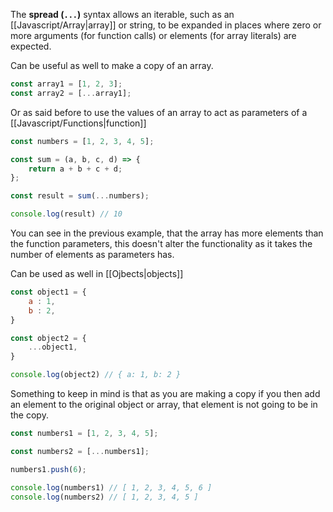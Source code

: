 
The **spread (`...`)** syntax allows an iterable, such as an [[Javascript/Array|array]] or string, to be expanded in places where zero or more arguments (for function calls) or elements (for array literals) are expected.

Can be useful as well to make a copy of an array.

```js
const array1 = [1, 2, 3];
const array2 = [...array1];
```

Or as said before to use the values of an array to act as parameters of a [[Javascript/Functions|function]] 

```js
const numbers = [1, 2, 3, 4, 5];

const sum = (a, b, c, d) => {
    return a + b + c + d;
};

const result = sum(...numbers);

console.log(result) // 10
```

You can see in the previous example, that the array has more elements than the function parameters, this doesn't alter the functionality as it takes the number of elements as parameters has.

Can be used as well in [[Ojbects|objects]]

```js
const object1 = {
    a : 1,
    b : 2,
}

const object2 = {
    ...object1,
}

console.log(object2) // { a: 1, b: 2 }
```

Something to keep in mind is that as you are making a copy if you then add an element to the original object or array, that element is not going to be in the copy.

```js
const numbers1 = [1, 2, 3, 4, 5];

const numbers2 = [...numbers1];

numbers1.push(6);

console.log(numbers1) // [ 1, 2, 3, 4, 5, 6 ]
console.log(numbers2) // [ 1, 2, 3, 4, 5 ]
```
